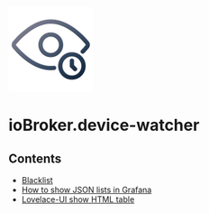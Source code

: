 ![Logo](../../admin/device-watcher.png)
# ioBroker.device-watcher

## Contents

- [Blacklist](blacklist.md)
- [How to show JSON lists in Grafana](grafana.md)
- [Lovelace-UI show HTML table](lovelace.md)